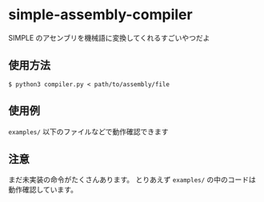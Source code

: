 # simple-assembly-compiler
SIMPLE のアセンブリを機械語に変換してくれるすごいやつだよ

## 使用方法

```
$ python3 compiler.py < path/to/assembly/file
```

## 使用例

`examples/` 以下のファイルなどで動作確認できます

## 注意

まだ未実装の命令がたくさんあります。
とりあえず `examples/` の中のコードは動作確認しています。
